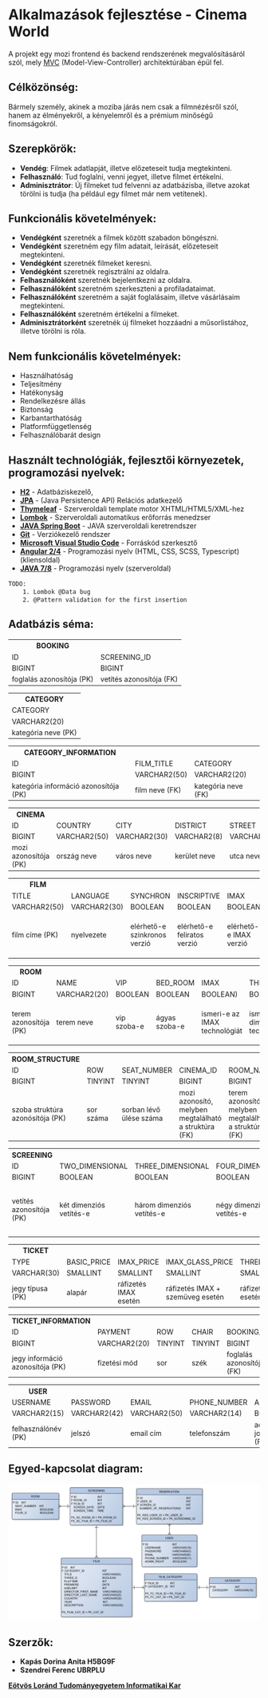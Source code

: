 [MVC]: https://www.tutorialspoint.com/mvc_framework/mvc_framework_introduction.htm
[H2]: http://www.h2database.com/html/tutorial.html
[JPA]: https://www.tutorialspoint.com/jpa/index.htm
[Thymeleaf]: http://www.thymeleaf.org/
[Lombok]: https://projectlombok.org/
[JAVA Spring Boot]: https://projects.spring.io/spring-boot/
[Git]: https://git-scm.com/
[Microsoft Visual Studio Code]: https://code.visualstudio.com/
[Angular 2/4]: https://angular.io/
[JAVA 7/8]: https://en.wikipedia.org/wiki/Java_(programming_language)
[Eötvös Loránd Tudományegyetem Informatikai Kar]: http://inf.elte.hu

[ER]: ./img/Entity_Relationship_diagram.png "Egyed-kapcsolat diagram"

# Alkalmazások fejlesztése - Cinema World

A projekt egy mozi frontend és backend rendszerének megvalósításáról szól, mely [MVC] (Model-View-Controller) architektúrában épül fel.

## Célközönség:
Bármely személy, akinek a moziba járás nem csak a filmnézésről szól, hanem az élményekről, a kényelemről és a prémium minőségű finomságokról.

## Szerepkörök:
+ **Vendég**: Filmek adatlapját, illetve előzeteseit tudja megtekinteni.
+ **Felhasználó**: Tud foglalni, venni jegyet, illetve filmet értékelni.
+ **Adminisztrátor**: Új filmeket tud felvenni az adatbázisba, illetve azokat törölni is tudja (ha például egy filmet már nem vetítenek).

## Funkcionális követelmények:
+ **Vendégként** szeretnék a filmek között szabadon böngészni.
+ **Vendégként** szeretném egy film adatait, leírását, előzeteseit megtekinteni.
+ **Vendégként** szeretnék filmeket keresni.
+ **Vendégként** szeretnék regisztrálni az oldalra.
+ **Felhasználóként** szeretnék bejelentkezni az oldalra.
+ **Felhasználóként** szeretném szerkeszteni a profiladataimat.
+ **Felhasználóként** szeretném a saját foglalásaim, illetve vásárlásaim megtekinteni.
+ **Felhasználóként** szeretném értékelni a filmeket.
+ **Adminisztrátorként** szeretnék új filmeket hozzáadni a műsorlistához, illetve törölni is róla.

## Nem funkcionális követelmények:
+ Használhatóság
+ Teljesítmény
+ Hatékonyság
+ Rendelkezésre állás
+ Biztonság
+ Karbantarthatóság
+ Platformfüggetlenség
+ Felhasználóbarát design

## Használt technológiák, fejlesztői környezetek, programozási nyelvek:
+ **[H2]** - Adatbáziskezelő,
+ **[JPA]** - (Java Persistence API) Relációs adatkezelő
+ **[Thymeleaf]** - Szerveroldali template motor XHTML/HTML5/XML-hez
+ **[Lombok]** - Szerveroldali automatikus erőforrás menedzser
+ **[JAVA Spring Boot]** - JAVA szerveroldali keretrendszer
+ **[Git]** - Verziókezelő rendszer
+ **[Microsoft Visual Studio Code]** - Forráskód szerkesztő
+ **[Angular 2/4]** - Programozási nyelv (HTML, CSS, SCSS, Typescript) (kliensoldal)
+ **[JAVA 7/8]** - Programozási nyelv (szerveroldal)

```
TODO: 
    1. Lombok @Data bug
    2. @Pattern validation for the first insertion
```

## Adatbázis séma:
<table>
    <th>BOOKING</th>
    <tr>
        <td>ID</td>
        <td>SCREENING_ID</td>
    </tr>
    <tr>
        <td>BIGINT</td>
        <td>BIGINT</td>
    </tr>
    <tr>
        <td>foglalás azonosítója (PK)</td>
        <td>vetítés azonosítója (FK)</td>
    </tr>
</table>

<table>
    <th>CATEGORY</th>
    <tr>
        <td>CATEGORY</td>
    </tr>
    <tr>
        <td>VARCHAR2(20)</td>
    </tr>
    <tr>
        <td>kategória neve (PK)</td>
    </tr>
</table>

<table>
    <th>CATEGORY_INFORMATION</th>
    <tr>
        <td>ID</td>
        <td>FILM_TITLE</td>
        <td>CATEGORY</td>
    </tr>
    <tr>
        <td>BIGINT</td>
        <td>VARCHAR2(50)</td>
        <td>VARCHAR2(20)</td>
    </tr>
    <tr>
        <td>kategória információ azonosítója (PK)</td>
        <td>film neve (FK)</td>
        <td>kategória neve (FK)</td>
    </tr>
</table>

<table>
    <th>CINEMA</th>
    <tr>
        <td>ID</td>
        <td>COUNTRY</td>
        <td>CITY</td>
        <td>DISTRICT</td>
        <td>STREET</td>
        <td>HOUSE_NUMBER</td>
        <td>NAME</td>
        <td>AMENITIES_CHARGE</td>
    </tr>
    <tr>
        <td>BIGINT</td>
        <td>VARCHAR2(50)</td>
        <td>VARCHAR2(30)</td>
        <td>VARCHAR2(8)</td>
        <td>VARCHAR(50)</td>
        <td>TINYINT</td>
        <td>VARCHAR2(20)</td>
        <td>SMALLINT</td>
    </tr>
    <tr>
        <td>mozi azonosítója (PK)</td>
        <td>ország neve</td>
        <td>város neve</td>
        <td>kerület neve</td>
        <td>utca neve</td>
        <td>mozi neve</td>
        <td>házszám</td>
        <td>kényelmi díj értéke</td>
    </tr>
</table>

<table>
    <th>FILM</th>
    <tr>
        <td>TITLE</td>
        <td>LANGUAGE</td>
        <td>SYNCHRON</td>
        <td>INSCRIPTIVE</td>
        <td>IMAX</td>
        <td>THREE_DIMENSIONAL</td>
        <td>FOUR_DIMENSIONAL</td>
        <td>PLAY_TIME</td>
        <td>PREMIERE</td>
        <td>AGE_LIMIT</td>
        <td>DIRECTOR_FIRST_NAME</td>
        <td>DIRECTOR_LAST_NAME</td>
        <td>COUNTRY</td>
        <td>YEAR</td>
        <td>RATE</td>
        <td>DESCRIPTION</td>
        <td>CINEMA_ID</td>
    </tr>
    <tr>
        <td>VARCHAR2(50)</td>
        <td>VARCHAR2(30)</td>
        <td>BOOLEAN</td>
        <td>BOOLEAN</td>
        <td>BOOLEAN</td>
        <td>BOOLEAN</td>
        <td>BOOLEAN</td>
        <td>SMALLINT</td>
        <td>DATE</td>
        <td>TINYINT</td>
        <td>VARCHAR2(30)</td>
        <td>VARCHAR2(30)</td>
        <td>VARCHAR2(50)</td>
        <td>SMALLINT</td>
        <td>DECIMAL</td>
        <td>VARCHAR2(500)</td>
        <td>BIGINT</td>
    </tr>
    <tr>
        <td>film címe (PK)</td>
        <td>nyelvezete</td>
        <td>elérhető-e szinkronos verzió</td>
        <td>elérhető-e feliratos verzió</td>
        <td>elérhető-e IMAX verzió</td>
        <td>elérhető-e három dimenziós verzió</td>
        <td>elérhető-e négy dimenziós verzió</td>
        <td>játékideje</td>
        <td>premier dátuma</td>
        <td>korhatár</td>
        <td>rendező keresztneve</td>
        <td>rendező vezetékneve</td>
        <td>országa</td>
        <td>gyártási éve</td>
        <td>értékelése</td>
        <td>leírása</td>
        <td>mozi azonosító, melyben vetítik a filmet (FK)</td>
    </tr>
</table>

<table>
    <th>ROOM</th>
    <tr>
        <td>ID</td>
        <td>NAME</td>
        <td>VIP</td>
        <td>BED_ROOM</td>
        <td>IMAX</td>
        <td>THREE_DIMENSIONAL</td>
        <td>FOUR_DIMENSIONAL</td>
        <td>CINEMA_ID</td>
    </tr>
    <tr>
        <td>BIGINT</td>
        <td>VARCHAR2(20)</td>
        <td>BOOLEAN</td>
        <td>BOOLEAN</td>
        <td>BOOLEAN)</td>
        <td>BOOLEAN</td>
        <td>BOOLEAN</td>
        <td>BIGINT</td>
    </tr>
    <tr>
        <td>terem azonosítója (PK)</td>
        <td>terem neve</td>
        <td>vip szoba-e</td>
        <td>ágyas szoba-e</td>
        <td>ismeri-e az IMAX technológiát</td>
        <td>ismeri-e a három dimenziós technológiát</td>
        <td>ismeri-e a négy dimenziós technológiát</td>
        <td>mozi azonosító, melyben megtalálható a terem (FK)</td>
    </tr>
</table>

<table>
    <th>ROOM_STRUCTURE</th>
    <tr>
        <td>ID</td>
        <td>ROW</td>
        <td>SEAT_NUMBER</td>
        <td>CINEMA_ID</td>
        <td>ROOM_NAME</td>
    </tr>
    <tr>
        <td>BIGINT</td>
        <td>TINYINT</td>
        <td>TINYINT</td>
        <td>BIGINT</td>
        <td>BIGINT</td>
    </tr>
    <tr>
        <td>szoba struktúra azonósítója (PK)</td>
        <td>sor száma</td>
        <td>sorban lévő ülése száma</td>
        <td>mozi azonosító, melyben megtalálható a struktúra (FK)</td>
        <td>terem azonosító, melyben megtalálható a struktúra (FK)</td>
    </tr>
</table>

<table>
    <th>SCREENING</th>
    <tr>
        <td>ID</td>
        <td>TWO_DIMENSIONAL</td>
        <td>THREE_DIMENSIONAL</td>
        <td>FOUR_DIMENSIONAL</td>
        <td>IMAX</td>
        <td>LANGUAGE</td>
        <td>INSCRIPTIVE</td>
        <td>SYNCHRON</td>
        <td>SCREEN_DAY</td>
        <td>SCREEN_TIME</td>
        <td>CINEMA_ID</td>
        <td>ROOM_ID</td>
        <td>FILM_TITLE</td>
    </tr>
    <tr>
        <td>BIGINT</td>
        <td>BOOLEAN</td>
        <td>BOOLEAN</td>
        <td>BOOLEAN</td>
        <td>BOOLEAN</td>
        <td>VARCHAR2(30)</td>
        <td>BOOLEAN</td>
        <td>BOOLEAN</td>
        <td>DATE</td>
        <td>TIME</td>
        <td>BIGINT</td>
        <td>BIGINT</td>
        <td>VARCHAR2(50)</td>
    </tr>
    <tr>
        <td>vetítés azonosítója (PK)</td>
        <td>két dimenziós vetítés-e</td>
        <td>három dimenziós vetítés-e</td>
        <td>négy dimenziós vetítés-e</td>
        <td>IMAX vetítés-e</td>
        <td>nyelvezete</td>
        <td>szinkronos vetítés-e</td>
        <td>feliratos vetítés-e</td>
        <td>vetítési dátum</td>
        <td>vetítési időpont</td>
        <td>mozi azonosító, melyben aktuális a vetítés (FK)</td>
        <td>terem azonosító, melyben aktuális a vetítés (FK)</td>
        <td>film cím, melyet vetítenek (FK)</td>
    </tr>
</table>

<table>
    <th>TICKET</th>
    <tr>
        <td>TYPE</td>
        <td>BASIC_PRICE</td>
        <td>IMAX_PRICE</td>
        <td>IMAX_GLASS_PRICE</td>
        <td>THREE_DIMENSIONAL_PRICE</td>
        <td>THREE_DIMENSIONAL_GLASS_PRICE</td>
        <td>FOUR_DIMENSIONAL_PRICE</td>
        <td>FOUR_DIMENSIONAL_GLASS_PRICE</td>
        <td>BED_ROOM_PRICE</td>
        <td>BED_ROOM_GLASS_PRICE</td>
    </tr>
    <tr>
        <td>VARCHAR(30)</td>
        <td>SMALLINT</td>
        <td>SMALLINT</td>
        <td>SMALLINT</td>
        <td>SMALLINT</td>
        <td>SMALLINT</td>
        <td>SMALLINT</td>
        <td>SMALLINT</td>
        <td>SMALLINT</td>
        <td>SMALLINT</td>
    </tr>
    <tr>
        <td>jegy típusa (PK)</td>
        <td>alapár</td>
        <td>ráfizetés IMAX esetén</td>
        <td>ráfizetés IMAX + szemüveg esetén</td>
        <td>ráfizetés három dimenzió esetén</td>
        <td>ráfizetés három dimenzió + szemüveg esetén</td>
        <td>ráfizetés négy dimenzió esetén</td>
        <td>ráfizetés négy dimenzió + szemüveg esetén</td>
        <td>ráfizetés ágyas szoba esetén</td>
        <td>ráfizetés ágyas szoba + szemüveg esetén</td>
    </tr>
</table>

<table>
    <th>TICKET_INFORMATION</th>
    <tr>
        <td>ID</td>
        <td>PAYMENT</td>
        <td>ROW</td>
        <td>CHAIR</td>
        <td>BOOKING_ID</td>
        <td>TICKET_TYPE</td>
    </tr>
    <tr>
        <td>BIGINT</td>
        <td>VARCHAR2(20)</td>
        <td>TINYINT</td>
        <td>TINYINT</td>
        <td>BIGINT</td>
        <td>VARCHAR2(30)</td>
    </tr>
    <tr>
        <td>jegy információ azonosítója (PK)</td>
        <td>fizetési mód</td>
        <td>sor</td>
        <td>szék</td>
        <td>foglalás azonosítója (FK)</td>
        <td>jegy típusa (FK)</td>
    </tr>
</table>

<table>
    <th>USER</th>
    <tr>
        <td>USERNAME</td>
        <td>PASSWORD</td>
        <td>EMAIL</td>
        <td>PHONE_NUMBER</td>
        <td>ADMIN_RIGHT</td>
    </tr>
    <tr>
        <td>VARCHAR2(15)</td>
        <td>VARCHAR2(42)</td>
        <td>VARCHAR2(50)</td>
        <td>VARCHAR2(14)</td>
        <td>BOOLEAN</td>
    </tr>
    <tr>
        <td>felhasználónév (PK)</td>
        <td>jelszó</td>
        <td>email cím</td>
        <td>telefonszám</td>
        <td>adminisztrátori jogosultság (FK)</td>
    </tr>
</table>

## Egyed-kapcsolat diagram:
![alt text][ER]

## Szerzők:
+ **Kapás Dorina Anita H5BG9F**
+ **Szendrei Ferenc UBRPLU**

**[Eötvös Loránd Tudományegyetem Informatikai Kar]**